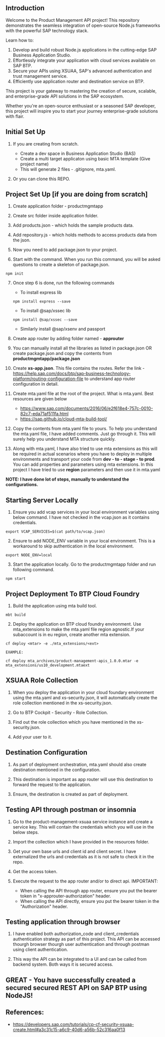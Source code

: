 ## Introduction

Welcome to the Product Management API project! This repository demonstrates the seamless integration of open-source Node.js frameworks with the powerful SAP technology stack.

Learn how to:
1. Develop and build robust Node.js applications in the cutting-edge SAP Business Application Studio.
2. Effortlessly integrate your application with cloud services available on SAP BTP.
3. Secure your APIs using XSUAA, SAP's advanced authentication and trust management service.
4. Efficiently use application router and destination service on BTP.

This project is your gateway to mastering the creation of secure, scalable, and enterprise-grade API solutions in the SAP ecosystem.

Whether you're an open-source enthusiast or a seasoned SAP developer, this project will inspire you to start your journey enterprise-grade solutions with flair.

## Initial Set Up

1. If you are creating from scratch.
    - Create a dev space in Business Application Studio (BAS)
    - Create a multi target applicaton using basic MTA template (Give project name)
    - This will generate 2 files - .gitignore, mta.yaml.

2. Or you can clone this REPO.

## Project Set Up [if you are doing from scratch]

1. Create application folder - productmgmtapp

2. Create src folder inside application folder.

3. Add products.json - which holds the sample products data.

4. Add repository.js - which holds methods to access products data from the json.

5. Now you need to add package.json to your project.

6. Start with the command. When you run this command, you will be asked questions to create a skeleton of package.json.
```
npm init
```
7. Once step 6 is done, run the following commands

    - To install express lib
    ```
    npm install express --save 
    ```
    - To install @sap/xssec lib
    ```
    npm install @sap/xssec --save
    ```
    - Similarly install @sap/xsenv and passport

8. Create app router by adding folder named - **approuter**

9. You can manually install all the libraries as listed in package.json OR create package.json and copy the contents from **productmgmtapp/package.json**

10. Create **xs-app.json**. This file contains the routes. Refer the link - https://help.sap.com/docs/btp/sap-business-technology-platform/routing-configuration-file to understand app router configuration in detail.


11. Create mta.yaml file at the root of the project. What is mta.yaml. Best resources are given below
    - https://www.sap.com/documents/2016/06/e2f618e4-757c-0010-82c7-eda71af511fa.html
    - https://sap.github.io/cloud-mta-build-tool/

12. Copy the contents from mta.yaml file to yours. To help you understand the mta.yaml file, I have added comments. Just go through it. This will surely help you understand MTA structure quickly.

13. Along with mta.yaml, I have also tried to use mta extensions as this will be required in actual scenarios where you have to deploy in multiple environments and transport your code from **dev - to - stage - to prod**.
You can add properties and parameters using mta extensions. In this project I have tried to use **region** parameters and then use it in mta.yaml

**NOTE: I have done lot of steps, manually to understand the configurations.**

## Starting Server Locally

1. Ensure you add vcap services in your local environment variables using below command. I have not checked in the vcap.json as it contains credentials.
```
export VCAP_SERVICES=$(cat path/to/vcap.json)
```

2. Ensure to add NODE_ENV variable in your local environment. This is a workaround to skip authentication in the local environment.
```
export NODE_ENV=local
```

3. Start the application locally. Go to the productmgmtapp folder and run following command.
```
npm start
```

## Project Deployment To BTP Cloud Foundry

1. Build the application using mta build tool.
```
mbt build
```

2. Deploy the application on BTP cloud foundry environment. Use mta_extensions to make the mta.yaml file 
region agnostic.If your subaccount is in eu region, create another mta extension.
```
cf deploy <mtar> -e ./mta_extensions/<ext>

EXAMPLE:

cf deploy mta_archives/product-management-apis_1.0.0.mtar -e mta_extensions/us10_development.mtaext
```

## XSUAA Role Collection

1. When you deploy the application in your cloud foundary environment using the mta.yaml and xs-security.json, it will automatically create the role collection mentioned in the xs-security.json.

2. Go to BTP Cockpit - Security - Role Collection.

3. Find out the role collection which you have mentioned in the xs-security.json.

4. Add your user to it.

## Destination Configuration

1. As part of deployment orchestration, mta.yaml should also create destination mentioned in the configuration.

2. This destination is important as app router will use this destination to forward the request to the
application.

3. Ensure, the destination is created as part of deployment.

## Testing API through postman or insomnia

1. Go to the product-management-xsuaa service instance and create a service key. This will contain the credentials which you will use in the below steps.

2. Import the collection which I have provided in the resources folder. 

3. Get your own base urls and client id and client secret. I have externalized the urls and credentials as it is not safe to check it in the repo.

4. Get the access token.

5. Execute the request to the app router and/or to direct api. IMPORTANT:
    - When calling the API through app router, ensure you put the bearer token in "x-approuter-authorization" header.
    - When calling the API directly, ensure you put the bearer token in the "Authorization" header.

## Testing application through browser

1. I have enabled both authorization_code and client_credentials authentication strategy as part of this project. This API can be accessed thourgh browser thourgh user authentication and through postman using client authentication.

2. This way the API can be integrated to a UI and can be called from backend system. Both ways it is secured access.

## GREAT - You have successfully created a secured secured REST API on SAP BTP using NodeJS!

## References:
- https://developers.sap.com/tutorials/cp-cf-security-xsuaa-create.html#a3c31c15-a6c9-40d6-a56b-52c316aa0f13